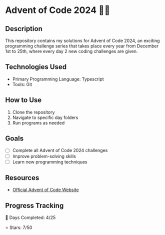 # Advent of Code 2024 🎄✨

## Description
This repository contains my solutions for Advent of Code 2024, an exciting programming challenge series that takes place every year from December 1st to 25th, where every day 2 new coding challenges are given.

## Technologies Used
- Primary Programming Language: Typescript
- Tools: Git

## How to Use
1. Clone the repository
2. Navigate to specific day folders
3. Run programs as needed

## Goals
- [ ] Complete all Advent of Code 2024 challenges
- [ ] Improve problem-solving skills
- [ ] Learn new programming techniques

## Resources
- [Official Advent of Code Website](https://adventofcode.com/2024)

## Progress Tracking
🎄 Days Completed: 4/25 

⭐ Stars: 7/50
